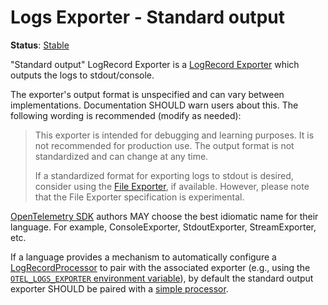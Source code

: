 <!--- Hugo front matter used to generate the website version of this page:
linkTitle: Stdout
--->

# Logs Exporter - Standard output

**Status**: [Stable](../../document-status.md)

"Standard output" LogRecord Exporter is a [LogRecord
Exporter](../sdk.md#logrecordexporter) which outputs the logs to stdout/console.

The exporter's output format is unspecified and can vary between
implementations. Documentation SHOULD warn users about this. The following
wording is recommended (modify as needed):

> This exporter is intended for debugging and learning purposes. It is not
> recommended for production use. The output format is not standardized and can
> change at any time.
>
> If a standardized format for exporting logs to stdout is desired, consider
> using the [File Exporter](../../protocol/file-exporter.md), if available.
> However, please note that the File Exporter specification is experimental.

[OpenTelemetry SDK](../../overview.md#sdk) authors MAY choose the best idiomatic
name for their language. For example, ConsoleExporter, StdoutExporter,
StreamExporter, etc.

If a language provides a mechanism to automatically configure a
[LogRecordProcessor](../sdk.md#logrecordprocessor) to pair with the associated
exporter (e.g., using the [`OTEL_LOGS_EXPORTER` environment
variable](../../configuration/sdk-environment-variables.md#exporter-selection)), by
default the standard output exporter SHOULD be paired with a [simple
processor](../sdk.md#simple-processor).

